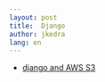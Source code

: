 ```yaml
---
layout: post
title:  Django
author: jkedra
lang: en
---
```



* [django and AWS S3](https://www.caktusgroup.com/blog/2014/11/10/Using-Amazon-S3-to-store-your-Django-sites-static-and-media-files/)

